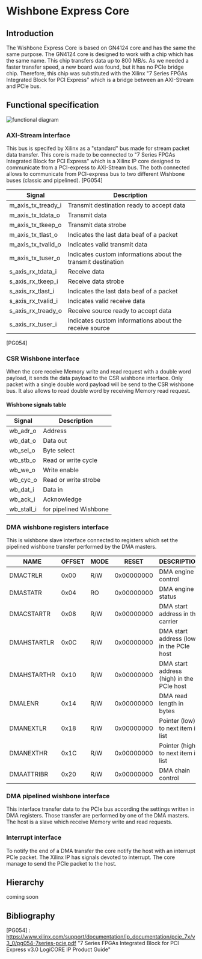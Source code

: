 

# Wishbone Express Core
## Introduction
The Wishbone Express Core is based on GN4124 core and has the same the same purpose. The GN4124 core is designed to work with a chip which has the same name. This chip transfers data up to 800 MB/s. As we needed a  faster transfer speed, a new board was found, but it has no PCIe bridge chip. Therefore, this chip was substituted with the Xilinx "7 Series FPGAs Integrated Block for PCI Express" which is a bridge between an AXI-Stream and PCIe bus. 
## Functional specification
![functional diagram](https://raw.githubusercontent.com/Yarr/Yarr-fw/master/doc/Wishbone%20express%20cores.png)
### AXI-Stream interface
This bus is specifed by Xilinx as a "standard" bus made for stream packet data transfer. This core is made to be connected to "7 Series FPGAs Integrated Block for PCI Express" which is a Xilinx IP core designed to communicate from a PCI-express to AXI-Stream bus. The both connected allows to communicate from PCI-express bus to two different Wishbone buses (classic and pipelined).
[PG054]

| Signal                  | Description                                                 |
| ----------------------- | ----------------------------------------------------------- |
| m_axis_tx_tready_i      | Transmit destination ready to accept data                   |
| m_axis_tx_tdata_o       | Transmit data                                               |
| m_axis_tx_tkeep_o       | Transmit data strobe                                        |
| m_axis_tx_tlast_o       | Indicates the last data beaf of a packet                    |
| m_axis_tx_tvalid_o      | Indicates valid transmit data                               |
| m_axis_tx_tuser_o       | Indicates custom informations about the transmit destination|
| s_axis_rx_tdata_i       | Receive data                                                |
| s_axis_rx_tkeep_i       | Receive data strobe                                         |
| s_axis_rx_tlast_i       | Indicates the last data beaf of a packet                    |
| s_axis_rx_tvalid_i      | Indicates valid receive data                                |
| s_axis_rx_tready_o      | Receive source ready to accept data                         |
| s_axis_rx_tuser_i       | Indicates custom informations about the receive source      |
 [PG054]

### CSR Wishbone interface
When the core receive Memory write and read request with a double word payload, it sends the data payload to the CSR wishbone interface. Only packet with a single double word payload will be send to the CSR wishbone bus. It also allows to read double word by receiving Memory read request.

#### Wishbone signals table
| Signal      | Description            |
| ----------- | ---------------------- |
| wb_adr_o    |   Address              |
| wb_dat_o    | Data out               |
| wb_sel_o    | Byte select            |
| wb_stb_o    | Read or write cycle    |
| wb_we_o     | Write enable           |
| wb_cyc_o    | Read or write strobe   |
| wb_dat_i    | Data in                |
| wb_ack_i    | Acknowledge            |
| wb_stall_i  | for pipelined Wishbone |

### DMA wishbone registers interface
This is wishbone slave interface connected to registers which set the pipelined wishbone transfer performed by the DMA masters.

| NAME        | OFFSET | MODE | RESET      | DESCRIPTION
| ------------| ------ | ---- | ---------- | ---------------------------------------- |
| DMACTRLR    | 0x00   | R/W  | 0x00000000 | DMA engine control                       |
| DMASTATR    | 0x04   | RO   | 0x00000000 | DMA engine status                        |
| DMACSTARTR  | 0x08   | R/W  | 0x00000000 | DMA start address in the carrier         |
| DMAHSTARTLR | 0x0C   | R/W  | 0x00000000 | DMA start address (low) in the PCIe host |
| DMAHSTARTHR | 0x10   | R/W  | 0x00000000 | DMA start address (high) in the PCIe host|
| DMALENR     | 0x14   | R/W  | 0x00000000 | DMA read length in bytes                 |
| DMANEXTLR   | 0x18   | R/W  | 0x00000000 | Pointer (low) to next item in list       |
| DMANEXTHR   | 0x1C   | R/W  | 0x00000000 | Pointer (high) to next item in list      |
| DMAATTRIBR  | 0x20   | R/W  | 0x00000000 | DMA chain control                        |

### DMA pipelined wishbone interface
This interface transfer data to the PCIe bus according the settings written in DMA registers. Those transfer are performed by one of the DMA masters. The host is a slave which receive Memory write and read requests.

### Interrupt interface
To notify the end of a DMA transfer the core notify the host with an interrupt PCIe packet. The Xilinx IP has signals devoted to interrupt. The core manage to send the PCIe packet to the host.

## Hierarchy
coming soon


## Bibliography

[PG054] : https://www.xilinx.com/support/documentation/ip_documentation/pcie_7x/v3_0/pg054-7series-pcie.pdf "7 Series FPGAs Integrated Block for PCI Express v3.0 LogiCORE IP Product Guide"